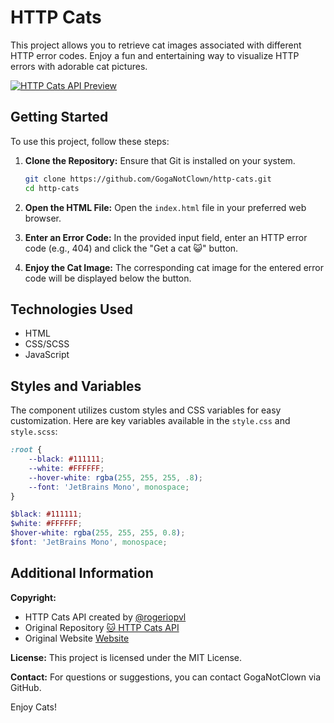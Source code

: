 # HTTP Cats

This project allows you to retrieve cat images associated with different HTTP error codes.
Enjoy a fun and entertaining way to visualize HTTP errors with adorable cat pictures.

[![HTTP Cats API Preview](https://i.postimg.cc/SKJBN6k8/image.png)](https://postimg.cc/QBZ4fWBx)

## Getting Started

To use this project, follow these steps:

1. **Clone the Repository:**
   Ensure that Git is installed on your system.
   ```bash
   git clone https://github.com/GogaNotClown/http-cats.git
   cd http-cats
   ```

2. **Open the HTML File:**
   Open the `index.html` file in your preferred web browser.

3. **Enter an Error Code:**
   In the provided input field, enter an HTTP error code (e.g., 404) and click the "Get a cat 😺" button.

4. **Enjoy the Cat Image:**
   The corresponding cat image for the entered error code will be displayed below the button.

## Technologies Used

- HTML
- CSS/SCSS
- JavaScript

## Styles and Variables

The component utilizes custom styles and CSS variables for easy customization. Here are key variables available in
the `style.css` and `style.scss`:

```css
:root {
    --black: #111111;
    --white: #FFFFFF;
    --hover-white: rgba(255, 255, 255, .8);
    --font: 'JetBrains Mono', monospace;
}
```

```scss
$black: #111111;
$white: #FFFFFF;
$hover-white: rgba(255, 255, 255, 0.8);
$font: 'JetBrains Mono', monospace;
```

## Additional Information

**Copyright:**

- HTTP Cats API created by [@rogeriopvl](https://twitter.com/rogeriopvl)
- Original Repository [🐱 HTTP Cats API](https://github.com/httpcats/http.cat)
- Original Website [Website](https://http.cat/)

**License:**
This project is licensed under the MIT License.

**Contact:**
For questions or suggestions, you can contact GogaNotClown via GitHub.

Enjoy Cats!
